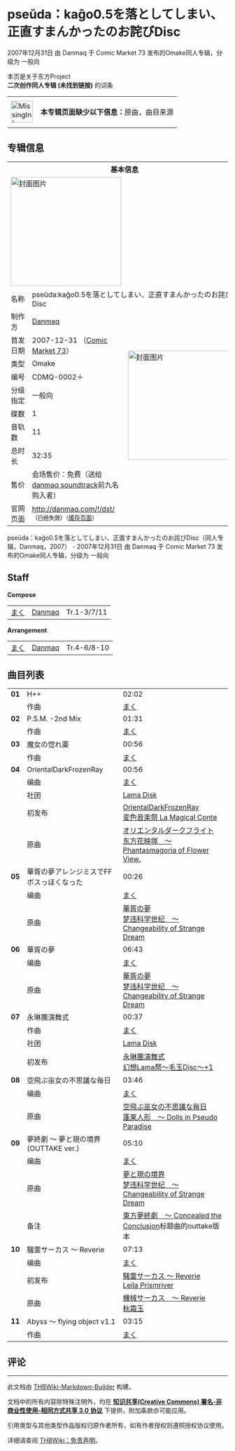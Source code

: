 # pseŭda：kaĝo0.5を落としてしまい、正直すまんかったのお詫びDisc

<!-- source html: G:\repos\THBWiki-Markdown-Builder\THBWikiMarkdown\Temp\main\1\12\ns0%3Apse%C5%ADda%EF%BC%9Aka%C4%9Do0%2E5%E3%82%92%E8%90%BD%E3%81%A8%E3%81%97%E3%81%A6%E3%81%97%E3%81%BE%E3%81%84%E3%80%81%E6%AD%A3%E7%9B%B4%E3%81%99%E3%81%BE%E3%82%93%E3%81%8B%E3%81%A3%E3%81%9F%E3%81%AE%E3%81%8A%E8%A9%AB%E3%81%B3Disc.html -->

2007年12月31日 由 Danmaq 于 Comic Market 73 发布的Omake同人专辑，分级为 一般向

本页是关于东方Project  
 **二次创作同人专辑 (未找到链接)** 的词条
<center>

<table>
<tbody><tr>
<td class="mbox-image"><div style="width: 52px;">
  <a href="./文件-MissingInformation.svg.md" class="image"><img alt="MissingInformation.svg" src="https://upload.thwiki.cc/thumb/8/85/MissingInformation.svg/50px-MissingInformation.svg.png" decoding="async" loading="lazy" width="50" height="50" srcset="https://upload.thwiki.cc/thumb/8/85/MissingInformation.svg/75px-MissingInformation.svg.png 1.5x, https://upload.thwiki.cc/thumb/8/85/MissingInformation.svg/100px-MissingInformation.svg.png 2x" data-file-width="500" data-file-height="500"></a></div></td>
<td class="mbox-text" style=""><br><b>本专辑页面缺少以下信息：</b>原曲，曲目来源<br><br></td>
</tr>
</tbody></table>


</center>

## 专辑信息

<table><tbody><tr><th colspan="3">基本信息</th></tr><tr><td class="cover-artwork-mobile" colspan="2"><a href="/%E6%96%87%E4%BB%B6:pse%C5%ADda%EF%BC%9Aka%C4%9Do0.5%E3%82%92%E8%90%BD%E3%81%A8%E3%81%97%E3%81%A6%E3%81%97%E3%81%BE%E3%81%84%E3%80%81%E6%AD%A3%E7%9B%B4%E3%81%99%E3%81%BE%E3%82%93%E3%81%8B%E3%81%A3%E3%81%9F%E3%81%AE%E3%81%8A%E8%A9%AB%E3%81%B3Disc%E5%B0%81%E9%9D%A2.png" class="image" title="封面图片"><img alt="封面图片" src="https://upload.thwiki.cc/thumb/9/9a/pse%C5%ADda%EF%BC%9Aka%C4%9Do0.5%E3%82%92%E8%90%BD%E3%81%A8%E3%81%97%E3%81%A6%E3%81%97%E3%81%BE%E3%81%84%E3%80%81%E6%AD%A3%E7%9B%B4%E3%81%99%E3%81%BE%E3%82%93%E3%81%8B%E3%81%A3%E3%81%9F%E3%81%AE%E3%81%8A%E8%A9%AB%E3%81%B3Disc%E5%B0%81%E9%9D%A2.png/252px-pse%C5%ADda%EF%BC%9Aka%C4%9Do0.5%E3%82%92%E8%90%BD%E3%81%A8%E3%81%97%E3%81%A6%E3%81%97%E3%81%BE%E3%81%84%E3%80%81%E6%AD%A3%E7%9B%B4%E3%81%99%E3%81%BE%E3%82%93%E3%81%8B%E3%81%A3%E3%81%9F%E3%81%AE%E3%81%8A%E8%A9%AB%E3%81%B3Disc%E5%B0%81%E9%9D%A2.png" decoding="async" loading="lazy" width="252" height="249" srcset="https://upload.thwiki.cc/thumb/9/9a/pse%C5%ADda%EF%BC%9Aka%C4%9Do0.5%E3%82%92%E8%90%BD%E3%81%A8%E3%81%97%E3%81%A6%E3%81%97%E3%81%BE%E3%81%84%E3%80%81%E6%AD%A3%E7%9B%B4%E3%81%99%E3%81%BE%E3%82%93%E3%81%8B%E3%81%A3%E3%81%9F%E3%81%AE%E3%81%8A%E8%A9%AB%E3%81%B3Disc%E5%B0%81%E9%9D%A2.png/378px-pse%C5%ADda%EF%BC%9Aka%C4%9Do0.5%E3%82%92%E8%90%BD%E3%81%A8%E3%81%97%E3%81%A6%E3%81%97%E3%81%BE%E3%81%84%E3%80%81%E6%AD%A3%E7%9B%B4%E3%81%99%E3%81%BE%E3%82%93%E3%81%8B%E3%81%A3%E3%81%9F%E3%81%AE%E3%81%8A%E8%A9%AB%E3%81%B3Disc%E5%B0%81%E9%9D%A2.png 1.5x, https://upload.thwiki.cc/9/9a/pse%C5%ADda%EF%BC%9Aka%C4%9Do0.5%E3%82%92%E8%90%BD%E3%81%A8%E3%81%97%E3%81%A6%E3%81%97%E3%81%BE%E3%81%84%E3%80%81%E6%AD%A3%E7%9B%B4%E3%81%99%E3%81%BE%E3%82%93%E3%81%8B%E3%81%A3%E3%81%9F%E3%81%AE%E3%81%8A%E8%A9%AB%E3%81%B3Disc%E5%B0%81%E9%9D%A2.png 2x" data-file-width="405" data-file-height="400"></a></td>
</tr><tr><td class="label">名称</td><td colspan="2"> pseŭda:kaĝo0.5を落としてしまい、正直すまんかったのお詫びDisc </td></tr><tr><td class="label">制作方</td><td><a href="./Danmaq.md" title="Danmaq">Danmaq</a></td><td class="cover-artwork" rowspan="9" style="min-width:252px;"><a href="/%E6%96%87%E4%BB%B6:pse%C5%ADda%EF%BC%9Aka%C4%9Do0.5%E3%82%92%E8%90%BD%E3%81%A8%E3%81%97%E3%81%A6%E3%81%97%E3%81%BE%E3%81%84%E3%80%81%E6%AD%A3%E7%9B%B4%E3%81%99%E3%81%BE%E3%82%93%E3%81%8B%E3%81%A3%E3%81%9F%E3%81%AE%E3%81%8A%E8%A9%AB%E3%81%B3Disc%E5%B0%81%E9%9D%A2.png" class="image" title="封面图片"><img alt="封面图片" src="https://upload.thwiki.cc/thumb/9/9a/pse%C5%ADda%EF%BC%9Aka%C4%9Do0.5%E3%82%92%E8%90%BD%E3%81%A8%E3%81%97%E3%81%A6%E3%81%97%E3%81%BE%E3%81%84%E3%80%81%E6%AD%A3%E7%9B%B4%E3%81%99%E3%81%BE%E3%82%93%E3%81%8B%E3%81%A3%E3%81%9F%E3%81%AE%E3%81%8A%E8%A9%AB%E3%81%B3Disc%E5%B0%81%E9%9D%A2.png/252px-pse%C5%ADda%EF%BC%9Aka%C4%9Do0.5%E3%82%92%E8%90%BD%E3%81%A8%E3%81%97%E3%81%A6%E3%81%97%E3%81%BE%E3%81%84%E3%80%81%E6%AD%A3%E7%9B%B4%E3%81%99%E3%81%BE%E3%82%93%E3%81%8B%E3%81%A3%E3%81%9F%E3%81%AE%E3%81%8A%E8%A9%AB%E3%81%B3Disc%E5%B0%81%E9%9D%A2.png" decoding="async" loading="lazy" width="252" height="249" srcset="https://upload.thwiki.cc/thumb/9/9a/pse%C5%ADda%EF%BC%9Aka%C4%9Do0.5%E3%82%92%E8%90%BD%E3%81%A8%E3%81%97%E3%81%A6%E3%81%97%E3%81%BE%E3%81%84%E3%80%81%E6%AD%A3%E7%9B%B4%E3%81%99%E3%81%BE%E3%82%93%E3%81%8B%E3%81%A3%E3%81%9F%E3%81%AE%E3%81%8A%E8%A9%AB%E3%81%B3Disc%E5%B0%81%E9%9D%A2.png/378px-pse%C5%ADda%EF%BC%9Aka%C4%9Do0.5%E3%82%92%E8%90%BD%E3%81%A8%E3%81%97%E3%81%A6%E3%81%97%E3%81%BE%E3%81%84%E3%80%81%E6%AD%A3%E7%9B%B4%E3%81%99%E3%81%BE%E3%82%93%E3%81%8B%E3%81%A3%E3%81%9F%E3%81%AE%E3%81%8A%E8%A9%AB%E3%81%B3Disc%E5%B0%81%E9%9D%A2.png 1.5x, https://upload.thwiki.cc/9/9a/pse%C5%ADda%EF%BC%9Aka%C4%9Do0.5%E3%82%92%E8%90%BD%E3%81%A8%E3%81%97%E3%81%A6%E3%81%97%E3%81%BE%E3%81%84%E3%80%81%E6%AD%A3%E7%9B%B4%E3%81%99%E3%81%BE%E3%82%93%E3%81%8B%E3%81%A3%E3%81%9F%E3%81%AE%E3%81%8A%E8%A9%AB%E3%81%B3Disc%E5%B0%81%E9%9D%A2.png 2x" data-file-width="405" data-file-height="400"></a></td>
</tr><tr><td class="label">首发日期</td><td>2007-12-31&#160;（<a href="/展会作品列表?e=Comic+Market%2373">Comic Market 73</a>）</td></tr><tr><td class="label">类型</td><td>Omake</td></tr><tr><td class="label">编号</td><td>CDMQ-0002＋</td></tr><tr><td class="label">分级指定</td><td>一般向</td></tr><tr><td class="label">碟数</td><td>1</td></tr><tr><td class="label">音轨数</td><td>11</td></tr><tr><td class="label">总时长</td><td>32:35</td></tr><tr><td class="label">售价</td><td>会场售价：免费（送给<a href="./danmaq_soundtrack.md" title="danmaq soundtrack">danmaq soundtrack</a>前九名购入者）</td></tr>
<tr><td class="label">官网页面</td><td colspan="2"><a rel="nofollow" class="external free" href="http://danmaq.com/!/dst/">http://danmaq.com/!/dst/</a><br><span style="font-family: sans-serif; cursor: default; color:#555; font-size: 0.8em; bottom: 0.1em; font-weight: bold;" title="连接到已经失效网页">（已经失效）</span><small>（<a rel="nofollow" class="external text" href="https://web.archive.org/web/20130905124314/http://danmaq.com/!/dst/">缓存页面</a>）</small></td></tr></tbody></table>

pseŭda：kaĝo0.5を落としてしまい、正直すまんかったのお詫びDisc（同人专辑，Danmaq，2007） - 2007年12月31日 由 Danmaq 于 Comic Market 73 发布的Omake同人专辑，分级为 一般向

## Staff
  
 **Compose**   

<table><tbody><tr><td><a href="/index.php?title=%E3%81%BE%E3%81%8F&amp;action=edit&amp;redlink=1" class="new" title="まく（页面不存在）">まく</a></td><td><a href="./Danmaq.md" title="Danmaq">Danmaq</a></td><td>Tr.1-3/7/11</td></tr></tbody></table>

  
 **Arrangement**   

<table><tbody><tr><td><a href="/index.php?title=%E3%81%BE%E3%81%8F&amp;action=edit&amp;redlink=1" class="new" title="まく（页面不存在）">まく</a></td><td><a href="./Danmaq.md" title="Danmaq">Danmaq</a></td><td>Tr.4-6/8-10</td></tr></tbody></table>



## 曲目列表

<table><tbody><tr><td id="1" class="infoYL"><b>01</b></td><td id="H++" colspan="2" class="title">H++<span class="thcsearchlinks"><a rel="nofollow" class="external text" href="https://cd.thwiki.cc?arrange=まく&amp;fromwiki=pseŭda：kaĝo0.5を落としてしまい、正直すまんかったのお詫びDisc"><span title="搜索相似同人曲"></span></a></span></td><td class="time">02:02</td></tr><tr><td class="left"></td><td class="label">作曲</td><td class="text" colspan="2"><a href="/index.php?title=%E3%81%BE%E3%81%8F&amp;action=edit&amp;redlink=1" class="new" title="まく（页面不存在）">まく</a><span class="thcsearchlinks"><a rel="nofollow" class="external text" href="https://cd.thwiki.cc?arrange=，まく&amp;fromwiki=pseŭda：kaĝo0.5を落としてしまい、正直すまんかったのお詫びDisc"><span></span></a></span></td></tr>
<tr><td id="2" class="infoYL"><b>02</b></td><td id="P.S.M._-2nd_Mix" colspan="2" class="title">P.S.M. -2nd Mix<span class="thcsearchlinks"><a rel="nofollow" class="external text" href="https://cd.thwiki.cc?arrange=まく&amp;fromwiki=pseŭda：kaĝo0.5を落としてしまい、正直すまんかったのお詫びDisc"><span title="搜索相似同人曲"></span></a></span></td><td class="time">01:31</td></tr><tr><td class="left"></td><td class="label">作曲</td><td class="text" colspan="2"><a href="/index.php?title=%E3%81%BE%E3%81%8F&amp;action=edit&amp;redlink=1" class="new" title="まく（页面不存在）">まく</a><span class="thcsearchlinks"><a rel="nofollow" class="external text" href="https://cd.thwiki.cc?arrange=，まく&amp;fromwiki=pseŭda：kaĝo0.5を落としてしまい、正直すまんかったのお詫びDisc"><span></span></a></span></td></tr>
<tr><td id="3" class="infoYL"><b>03</b></td><td id="魔女の惚れ薬" colspan="2" class="title">魔女の惚れ薬<span class="thcsearchlinks"><a rel="nofollow" class="external text" href="https://cd.thwiki.cc?arrange=まく&amp;fromwiki=pseŭda：kaĝo0.5を落としてしまい、正直すまんかったのお詫びDisc"><span title="搜索相似同人曲"></span></a></span></td><td class="time">00:56</td></tr><tr><td class="left"></td><td class="label">作曲</td><td class="text" colspan="2"><a href="/index.php?title=%E3%81%BE%E3%81%8F&amp;action=edit&amp;redlink=1" class="new" title="まく（页面不存在）">まく</a><span class="thcsearchlinks"><a rel="nofollow" class="external text" href="https://cd.thwiki.cc?arrange=，まく&amp;fromwiki=pseŭda：kaĝo0.5を落としてしまい、正直すまんかったのお詫びDisc"><span></span></a></span></td></tr>
<tr><td id="4" class="infoYD"><b>04</b></td><td id="OrientalDarkFrozenRay" colspan="2" class="title">OrientalDarkFrozenRay<span class="thcsearchlinks"><a rel="nofollow" class="external text" href="https://cd.thwiki.cc?arrange=まく&amp;ogmusic=オリエンタルダークフライト&amp;fromwiki=pseŭda：kaĝo0.5を落としてしまい、正直すまんかったのお詫びDisc"><span title="搜索相似同人曲"></span></a></span></td><td class="time">00:56</td></tr><tr><td class="left"></td><td class="label">编曲</td><td class="text" colspan="2"><a href="/index.php?title=%E3%81%BE%E3%81%8F&amp;action=edit&amp;redlink=1" class="new" title="まく（页面不存在）">まく</a><span class="thcsearchlinks"><a rel="nofollow" class="external text" href="https://cd.thwiki.cc?arrange=，まく&amp;fromwiki=pseŭda：kaĝo0.5を落としてしまい、正直すまんかったのお詫びDisc"><span></span></a></span></td></tr><tr><td class="left"></td><td class="label">社团</td><td class="text" colspan="2"><a href="./Lama_Disk.md" title="Lama Disk">Lama Disk</a></td></tr><tr><td class="left"></td><td class="label">初发布</td><td class="text" colspan="2"><a href="/%E5%A4%89%E8%89%B2%E9%9F%B3%E6%A5%BD%E7%A5%AD_La_Magical_Conte#13" title="変色音楽祭 La Magical Conte">OrientalDarkFrozenRay</a><div class="source"><a href="./変色音楽祭_La_Magical_Conte.md" title="変色音楽祭 La Magical Conte">変色音楽祭 La Magical Conte</a></div></td></tr><tr><td class="left"></td><td class="label">原曲</td><td class="text" colspan="2"><span class="thcsearchlinks"><a rel="nofollow" class="external text" href="https://cd.thwiki.cc?ogmusic=オリエンタルダークフライト&amp;fromwiki=pseŭda：kaĝo0.5を落としてしまい、正直すまんかったのお詫びDisc"><span></span></a></span><div class="ogmusic"><a href="./オリエンタルダークフライト.md" class="mw-redirect" title="オリエンタルダークフライト">オリエンタルダークフライト</a></div><div class="source"><a href="./东方花映塚_～_Phantasmagoria_of_Flower_View..md" class="mw-redirect" title="东方花映塚 ～ Phantasmagoria of Flower View.">东方花映塚　～ Phantasmagoria of Flower View.</a></div></td></tr>
<tr><td id="5" class="infoYD"><b>05</b></td><td id="華胥の夢アレンジミスでFFボスっほくなった" colspan="2" class="title">華胥の夢アレンジミスでFFボスっほくなった<span class="thcsearchlinks"><a rel="nofollow" class="external text" href="https://cd.thwiki.cc?arrange=まく&amp;ogmusic=華胥の夢&amp;fromwiki=pseŭda：kaĝo0.5を落としてしまい、正直すまんかったのお詫びDisc"><span title="搜索相似同人曲"></span></a></span></td><td class="time">00:26</td></tr><tr><td class="left"></td><td class="label">编曲</td><td class="text" colspan="2"><a href="/index.php?title=%E3%81%BE%E3%81%8F&amp;action=edit&amp;redlink=1" class="new" title="まく（页面不存在）">まく</a><span class="thcsearchlinks"><a rel="nofollow" class="external text" href="https://cd.thwiki.cc?arrange=，まく&amp;fromwiki=pseŭda：kaĝo0.5を落としてしまい、正直すまんかったのお詫びDisc"><span></span></a></span></td></tr><tr><td class="left"></td><td class="label">原曲</td><td class="text" colspan="2"><span class="thcsearchlinks"><a rel="nofollow" class="external text" href="https://cd.thwiki.cc?ogmusic=華胥の夢&amp;fromwiki=pseŭda：kaĝo0.5を落としてしまい、正直すまんかったのお詫びDisc"><span></span></a></span><div class="ogmusic"><a href="./華胥の夢.md" class="mw-redirect" title="華胥の夢">華胥の夢</a></div><div class="source"><a href="./梦违科学世纪_～_Changeability_of_Strange_Dream.md" class="mw-redirect" title="梦违科学世纪 ～ Changeability of Strange Dream">梦违科学世纪　～ Changeability of Strange Dream</a></div></td></tr>
<tr><td id="6" class="infoYD"><b>06</b></td><td id="華胥の夢" colspan="2" class="title">華胥の夢<span class="thcsearchlinks"><a rel="nofollow" class="external text" href="https://cd.thwiki.cc?arrange=まく&amp;ogmusic=華胥の夢&amp;fromwiki=pseŭda：kaĝo0.5を落としてしまい、正直すまんかったのお詫びDisc"><span title="搜索相似同人曲"></span></a></span></td><td class="time">06:43</td></tr><tr><td class="left"></td><td class="label">编曲</td><td class="text" colspan="2"><a href="/index.php?title=%E3%81%BE%E3%81%8F&amp;action=edit&amp;redlink=1" class="new" title="まく（页面不存在）">まく</a><span class="thcsearchlinks"><a rel="nofollow" class="external text" href="https://cd.thwiki.cc?arrange=，まく&amp;fromwiki=pseŭda：kaĝo0.5を落としてしまい、正直すまんかったのお詫びDisc"><span></span></a></span></td></tr><tr><td class="left"></td><td class="label">原曲</td><td class="text" colspan="2"><span class="thcsearchlinks"><a rel="nofollow" class="external text" href="https://cd.thwiki.cc?ogmusic=華胥の夢&amp;fromwiki=pseŭda：kaĝo0.5を落としてしまい、正直すまんかったのお詫びDisc"><span></span></a></span><div class="ogmusic"><a href="./華胥の夢.md" class="mw-redirect" title="華胥の夢">華胥の夢</a></div><div class="source"><a href="./梦违科学世纪_～_Changeability_of_Strange_Dream.md" class="mw-redirect" title="梦违科学世纪 ～ Changeability of Strange Dream">梦违科学世纪　～ Changeability of Strange Dream</a></div></td></tr>
<tr><td id="7" class="infoYL"><b>07</b></td><td id="永琳團演舞式" colspan="2" class="title">永琳團演舞式<span class="thcsearchlinks"><a rel="nofollow" class="external text" href="https://cd.thwiki.cc?arrange=まく&amp;fromwiki=pseŭda：kaĝo0.5を落としてしまい、正直すまんかったのお詫びDisc"><span title="搜索相似同人曲"></span></a></span></td><td class="time">00:37</td></tr><tr><td class="left"></td><td class="label">作曲</td><td class="text" colspan="2"><a href="/index.php?title=%E3%81%BE%E3%81%8F&amp;action=edit&amp;redlink=1" class="new" title="まく（页面不存在）">まく</a><span class="thcsearchlinks"><a rel="nofollow" class="external text" href="https://cd.thwiki.cc?arrange=，まく&amp;fromwiki=pseŭda：kaĝo0.5を落としてしまい、正直すまんかったのお詫びDisc"><span></span></a></span></td></tr><tr><td class="left"></td><td class="label">社团</td><td class="text" colspan="2"><a href="./Lama_Disk.md" title="Lama Disk">Lama Disk</a></td></tr><tr><td class="left"></td><td class="label">初发布</td><td class="text" colspan="2"><a href="/%E5%B9%BB%E6%83%B3Lama%E7%A5%AD%EF%BD%9E%E6%AF%9B%E7%8E%89Disc%EF%BD%9E%2B1#19" title="幻想Lama祭～毛玉Disc～+1">永琳團演舞式</a><div class="source"><a href="./幻想Lama祭～毛玉Disc～+1.md" title="幻想Lama祭～毛玉Disc～+1">幻想Lama祭～毛玉Disc～+1</a></div></td></tr>
<tr><td id="8" class="infoYD"><b>08</b></td><td id="空飛ぶ巫女の不思議な毎日" colspan="2" class="title">空飛ぶ巫女の不思議な毎日<span class="thcsearchlinks"><a rel="nofollow" class="external text" href="https://cd.thwiki.cc?arrange=まく&amp;ogmusic=空飛ぶ巫女の不思議な毎日&amp;fromwiki=pseŭda：kaĝo0.5を落としてしまい、正直すまんかったのお詫びDisc"><span title="搜索相似同人曲"></span></a></span></td><td class="time">03:46</td></tr><tr><td class="left"></td><td class="label">编曲</td><td class="text" colspan="2"><a href="/index.php?title=%E3%81%BE%E3%81%8F&amp;action=edit&amp;redlink=1" class="new" title="まく（页面不存在）">まく</a><span class="thcsearchlinks"><a rel="nofollow" class="external text" href="https://cd.thwiki.cc?arrange=，まく&amp;fromwiki=pseŭda：kaĝo0.5を落としてしまい、正直すまんかったのお詫びDisc"><span></span></a></span></td></tr><tr><td class="left"></td><td class="label">原曲</td><td class="text" colspan="2"><span class="thcsearchlinks"><a rel="nofollow" class="external text" href="https://cd.thwiki.cc?ogmusic=空飛ぶ巫女の不思議な毎日&amp;fromwiki=pseŭda：kaĝo0.5を落としてしまい、正直すまんかったのお詫びDisc"><span></span></a></span><div class="ogmusic"><a href="./空飛ぶ巫女の不思議な毎日.md" class="mw-redirect" title="空飛ぶ巫女の不思議な毎日">空飛ぶ巫女の不思議な毎日</a></div><div class="source"><a href="./蓬莱人形_～_Dolls_in_Pseudo_Paradise.md" class="mw-redirect" title="蓬莱人形 ～ Dolls in Pseudo Paradise">蓬莱人形　～ Dolls in Pseudo Paradise</a></div></td></tr>
<tr><td id="9" class="infoYD"><b>09</b></td><td id="夢終劇_～_夢と現の境界_(OUTTAKE_ver.)" colspan="2" class="title">夢終劇 ～ 夢と現の境界 (OUTTAKE ver.)<span class="thcsearchlinks"><a rel="nofollow" class="external text" href="https://cd.thwiki.cc?arrange=まく&amp;ogmusic=夢と現の境界&amp;fromwiki=pseŭda：kaĝo0.5を落としてしまい、正直すまんかったのお詫びDisc"><span title="搜索相似同人曲"></span></a></span></td><td class="time">05:10</td></tr><tr><td class="left"></td><td class="label">编曲</td><td class="text" colspan="2"><a href="/index.php?title=%E3%81%BE%E3%81%8F&amp;action=edit&amp;redlink=1" class="new" title="まく（页面不存在）">まく</a><span class="thcsearchlinks"><a rel="nofollow" class="external text" href="https://cd.thwiki.cc?arrange=，まく&amp;fromwiki=pseŭda：kaĝo0.5を落としてしまい、正直すまんかったのお詫びDisc"><span></span></a></span></td></tr><tr><td class="left"></td><td class="label">原曲</td><td class="text" colspan="2"><span class="thcsearchlinks"><a rel="nofollow" class="external text" href="https://cd.thwiki.cc?ogmusic=夢と現の境界&amp;fromwiki=pseŭda：kaĝo0.5を落としてしまい、正直すまんかったのお詫びDisc"><span></span></a></span><div class="ogmusic"><a href="./夢と現の境界.md" class="mw-redirect" title="夢と現の境界">夢と現の境界</a></div><div class="source"><a href="./梦违科学世纪_～_Changeability_of_Strange_Dream.md" class="mw-redirect" title="梦违科学世纪 ～ Changeability of Strange Dream">梦违科学世纪　～ Changeability of Strange Dream</a></div></td></tr><tr><td class="left"></td><td class="label">备注</td><td class="text" colspan="2"><a href="./東方夢終劇_～_Concealed_the_Conclusion.md" title="東方夢終劇 ～ Concealed the Conclusion">東方夢終劇　～ Concealed the Conclusion</a>标题曲的outtake版本</td></tr>
<tr><td id="10" class="infoYD"><b>10</b></td><td id="騒霊サーカス_～_Reverie" colspan="2" class="title">騒霊サーカス ～ Reverie<span class="thcsearchlinks"><a rel="nofollow" class="external text" href="https://cd.thwiki.cc?arrange=まく&amp;ogmusic=機械サーカス　～ Reverie&amp;fromwiki=pseŭda：kaĝo0.5を落としてしまい、正直すまんかったのお詫びDisc"><span title="搜索相似同人曲"></span></a></span></td><td class="time">07:13</td></tr><tr><td class="left"></td><td class="label">编曲</td><td class="text" colspan="2"><a href="/index.php?title=%E3%81%BE%E3%81%8F&amp;action=edit&amp;redlink=1" class="new" title="まく（页面不存在）">まく</a><span class="thcsearchlinks"><a rel="nofollow" class="external text" href="https://cd.thwiki.cc?arrange=，まく&amp;fromwiki=pseŭda：kaĝo0.5を落としてしまい、正直すまんかったのお詫びDisc"><span></span></a></span></td></tr><tr><td class="left"></td><td class="label">初发布</td><td class="text" colspan="2"><a href="/Leila_Prismriver#1" title="Leila Prismriver">騒霊サーカス ～ Reverie</a><div class="source"><a href="./Leila_Prismriver.md" title="Leila Prismriver">Leila Prismriver</a></div></td></tr><tr><td class="left"></td><td class="label">原曲</td><td class="text" colspan="2"><span class="thcsearchlinks"><a rel="nofollow" class="external text" href="https://cd.thwiki.cc?ogmusic=機械サーカス　～ Reverie&amp;fromwiki=pseŭda：kaĝo0.5を落としてしまい、正直すまんかったのお詫びDisc"><span></span></a></span><div class="ogmusic"><a href="./機械サーカス_～_Reverie.md" class="mw-redirect" title="機械サーカス ～ Reverie">機械サーカス　～ Reverie</a></div><div class="source"><a href="./秋霜玉.md" title="秋霜玉">秋霜玉</a></div></td></tr>
<tr><td id="11" class="infoYL"><b>11</b></td><td id="Abyss_～_flying_object_v1.1" colspan="2" class="title">Abyss ～ flying object v1.1<span class="thcsearchlinks"><a rel="nofollow" class="external text" href="https://cd.thwiki.cc?arrange=まく&amp;fromwiki=pseŭda：kaĝo0.5を落としてしまい、正直すまんかったのお詫びDisc"><span title="搜索相似同人曲"></span></a></span></td><td class="time">03:15</td></tr><tr><td class="left"></td><td class="label">作曲</td><td class="text" colspan="2"><a href="/index.php?title=%E3%81%BE%E3%81%8F&amp;action=edit&amp;redlink=1" class="new" title="まく（页面不存在）">まく</a><span class="thcsearchlinks"><a rel="nofollow" class="external text" href="https://cd.thwiki.cc?arrange=，まく&amp;fromwiki=pseŭda：kaĝo0.5を落としてしまい、正直すまんかったのお詫びDisc"><span></span></a></span></td></tr></tbody></table>



## 评论




---

此文档由 [THBWiki-Markdown-Builder](https://github.com/Delsin-Yu/THBWiki-Markdown-Builder) 构建。

文档中的所有内容除特殊注明外，均在 [**知识共享(Creative Commons) 署名-非商业性使用-相同方式共享 3.0 协议**](https://creativecommons.org/licenses/by-sa/3.0/deed.zh-hans) 下提供，附加条款亦可能应用。

引用类型与其他类型作品版权归原作者所有，如有作者授权则遵照授权协议使用。

详细请查阅 [THBWiki：免责声明](https://thbwiki.cc/THBWiki:%E5%85%8D%E8%B4%A3%E5%A3%B0%E6%98%8E)。

